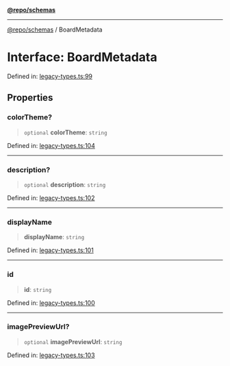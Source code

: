[**@repo/schemas**](../README.md)

***

[@repo/schemas](../README.md) / BoardMetadata

# Interface: BoardMetadata

Defined in: [legacy-types.ts:99](https://github.com/alexqguo/drinking-board-game-v3/blob/1fd51bdd7d56dd7c938617f9ae2969ed8892dac1/packages/schemas/src/legacy-types.ts#L99)

## Properties

### colorTheme?

> `optional` **colorTheme**: `string`

Defined in: [legacy-types.ts:104](https://github.com/alexqguo/drinking-board-game-v3/blob/1fd51bdd7d56dd7c938617f9ae2969ed8892dac1/packages/schemas/src/legacy-types.ts#L104)

***

### description?

> `optional` **description**: `string`

Defined in: [legacy-types.ts:102](https://github.com/alexqguo/drinking-board-game-v3/blob/1fd51bdd7d56dd7c938617f9ae2969ed8892dac1/packages/schemas/src/legacy-types.ts#L102)

***

### displayName

> **displayName**: `string`

Defined in: [legacy-types.ts:101](https://github.com/alexqguo/drinking-board-game-v3/blob/1fd51bdd7d56dd7c938617f9ae2969ed8892dac1/packages/schemas/src/legacy-types.ts#L101)

***

### id

> **id**: `string`

Defined in: [legacy-types.ts:100](https://github.com/alexqguo/drinking-board-game-v3/blob/1fd51bdd7d56dd7c938617f9ae2969ed8892dac1/packages/schemas/src/legacy-types.ts#L100)

***

### imagePreviewUrl?

> `optional` **imagePreviewUrl**: `string`

Defined in: [legacy-types.ts:103](https://github.com/alexqguo/drinking-board-game-v3/blob/1fd51bdd7d56dd7c938617f9ae2969ed8892dac1/packages/schemas/src/legacy-types.ts#L103)
